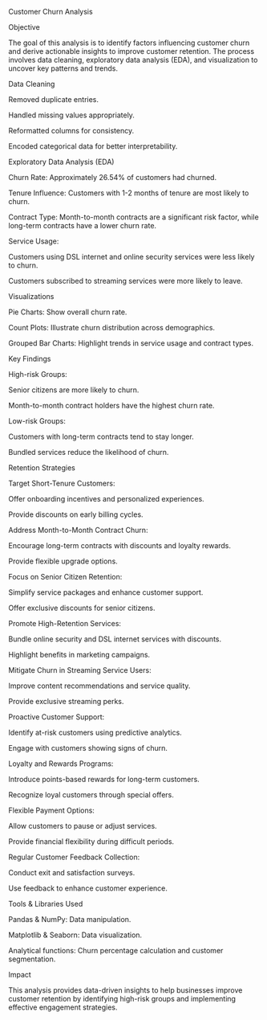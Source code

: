 Customer Churn Analysis

Objective

The goal of this analysis is to identify factors influencing customer churn and derive actionable insights to improve customer retention. The process involves data cleaning, exploratory data analysis (EDA), and visualization to uncover key patterns and trends.

Data Cleaning

Removed duplicate entries.

Handled missing values appropriately.

Reformatted columns for consistency.

Encoded categorical data for better interpretability.

Exploratory Data Analysis (EDA)

Churn Rate: Approximately 26.54% of customers had churned.

Tenure Influence: Customers with 1-2 months of tenure are most likely to churn.

Contract Type: Month-to-month contracts are a significant risk factor, while long-term contracts have a lower churn rate.

Service Usage:

Customers using DSL internet and online security services were less likely to churn.

Customers subscribed to streaming services were more likely to leave.

Visualizations

Pie Charts: Show overall churn rate.

Count Plots: Illustrate churn distribution across demographics.

Grouped Bar Charts: Highlight trends in service usage and contract types.

Key Findings

High-risk Groups:

Senior citizens are more likely to churn.

Month-to-month contract holders have the highest churn rate.

Low-risk Groups:

Customers with long-term contracts tend to stay longer.

Bundled services reduce the likelihood of churn.

Retention Strategies

Target Short-Tenure Customers:

Offer onboarding incentives and personalized experiences.

Provide discounts on early billing cycles.

Address Month-to-Month Contract Churn:

Encourage long-term contracts with discounts and loyalty rewards.

Provide flexible upgrade options.

Focus on Senior Citizen Retention:

Simplify service packages and enhance customer support.

Offer exclusive discounts for senior citizens.

Promote High-Retention Services:

Bundle online security and DSL internet services with discounts.

Highlight benefits in marketing campaigns.

Mitigate Churn in Streaming Service Users:

Improve content recommendations and service quality.

Provide exclusive streaming perks.

Proactive Customer Support:

Identify at-risk customers using predictive analytics.

Engage with customers showing signs of churn.

Loyalty and Rewards Programs:

Introduce points-based rewards for long-term customers.

Recognize loyal customers through special offers.

Flexible Payment Options:

Allow customers to pause or adjust services.

Provide financial flexibility during difficult periods.

Regular Customer Feedback Collection:

Conduct exit and satisfaction surveys.

Use feedback to enhance customer experience.

Tools & Libraries Used

Pandas & NumPy: Data manipulation.

Matplotlib & Seaborn: Data visualization.

Analytical functions: Churn percentage calculation and customer segmentation.

Impact

This analysis provides data-driven insights to help businesses improve customer retention by identifying high-risk groups and implementing effective engagement strategies.
